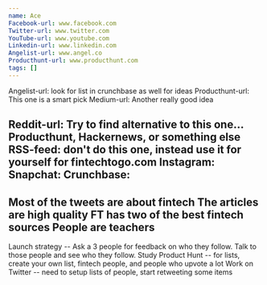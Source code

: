 ```yaml
---
name: Ace
Facebook-url: www.facebook.com
Twitter-url: www.twitter.com
YouTube-url: www.youtube.com
Linkedin-url: www.linkedin.com
Angelist-url: www.angel.co
Producthunt-url: www.producthunt.com
tags: []
---
```

Angelist-url: look for list in crunchbase as well for ideas
Producthunt-url: This one is a smart pick
Medium-url: Another really good idea 

Reddit-url: Try to find alternative to this one... **Producthunt**, **Hackernews**, or something else
RSS-feed: don't do this one, instead use it for yourself for fintechtogo.com
Instagram:
Snapchat:
Crunchbase:
------
Most of the tweets are about fintech
The articles are high quality
FT has two of the best fintech sources
People are teachers
------
Launch strategy --
Ask a 3 people for feedback on who they follow.
Talk to those people and see who they follow.
Study Product Hunt -- for lists, create your own list, fintech people, and people who upvote a lot
Work on Twitter -- need to setup lists of people, start retweeting some items
